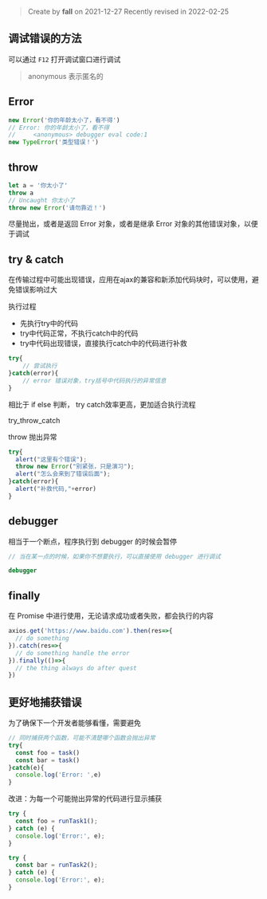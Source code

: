 > Create by **fall** on 2021-12-27
> Recently revised in 2022-02-25

## 调试错误的方法

可以通过 `F12` 打开调试窗口进行调试

> anonymous 表示匿名的

## Error

```js
new Error('你的年龄太小了，看不得')
// Error: 你的年龄太小了，看不得
//     <anonymous> debugger eval code:1
new TypeError('类型错误！')
```

## throw

```js
let a = '你太小了'
throw a
// Uncaught 你太小了
throw new Error('请勿靠近！')
```

尽量抛出，或者是返回 Error 对象，或者是继承 Error 对象的其他错误对象，以便于调试

## try & catch

在传输过程中可能出现错误，应用在ajax的兼容和新添加代码块时，可以使用，避免错误影响过大

执行过程

- 先执行try中的代码
- try中代码正常，不执行catch中的代码
- try中代码出现错误，直接执行catch中的代码进行补救

```js
try{
    // 尝试执行
}catch(error){
    // error 错误对象，try括号中代码执行的异常信息
}
```

相比于 if else 判断， try catch效率更高，更加适合执行流程

try_throw_catch

throw 抛出异常

```js
try{
  alert("这里有个错误");
  throw new Error("别紧张，只是演习");
  alert("怎么会来到了错误后面");
}catch(error){
  alert("补救代码,"+error)
}
```

## debugger

相当于一个断点，程序执行到 debugger 的时候会暂停

```js
// 当在某一点的时候，如果你不想要执行，可以直接使用 debugger 进行调试

debugger
```

## finally

在 Promise 中进行使用，无论请求成功或者失败，都会执行的内容

```js
axios.get('https://www.baidu.com').then(res=>{
  // do something
}).catch(res=>{
  // do something handle the error
}).finally(()=>{
  // the thing always do after quest
})
```

## 更好地捕获错误

为了确保下一个开发者能够看懂，需要避免

```js
// 同时捕获两个函数，可能不清楚哪个函数会抛出异常
try{
  const foo = task()
  const bar = task()
}catch(e){
  console.log('Error: ',e)
}
```

改进：为每一个可能抛出异常的代码进行显示捕获

```js
try {
  const foo = runTask1();
} catch (e) {
  console.log('Error:', e);
}

try {
  const bar = runTask2();
} catch (e) {
  console.log('Error:', e);
}
```

